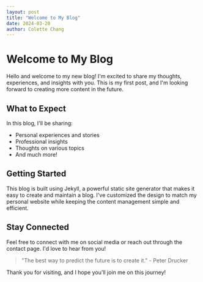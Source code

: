 ```yaml
---
layout: post
title: "Welcome to My Blog"
date: 2024-03-20
author: Colette Chang
---
```


# Welcome to My Blog

Hello and welcome to my new blog! I'm excited to share my thoughts, experiences, and insights with you. This is my first post, and I'm looking forward to creating more content in the future.

## What to Expect

In this blog, I'll be sharing:

- Personal experiences and stories
- Professional insights
- Thoughts on various topics
- And much more!

## Getting Started

This blog is built using Jekyll, a powerful static site generator that makes it easy to create and maintain a blog. I've customized the design to match my personal website while keeping the content management simple and efficient.

## Stay Connected

Feel free to connect with me on social media or reach out through the contact page. I'd love to hear from you!

> "The best way to predict the future is to create it." - Peter Drucker

Thank you for visiting, and I hope you'll join me on this journey! 